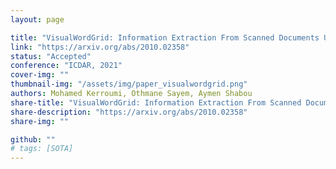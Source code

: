 ```yaml
---
layout: page

title: "VisualWordGrid: Information Extraction From Scanned Documents Using A Multimodal Approach"
link: "https://arxiv.org/abs/2010.02358"
status: "Accepted"
conference: "ICDAR, 2021"
cover-img: ""
thumbnail-img: "/assets/img/paper_visualwordgrid.png"
authors: Mohamed Kerroumi, Othmane Sayem, Aymen Shabou
share-title: "VisualWordGrid: Information Extraction From Scanned Documents Using A Multimodal Approach"
share-description: "https://arxiv.org/abs/2010.02358"
share-img: ""

github: ""
# tags: [SOTA]
---
```

